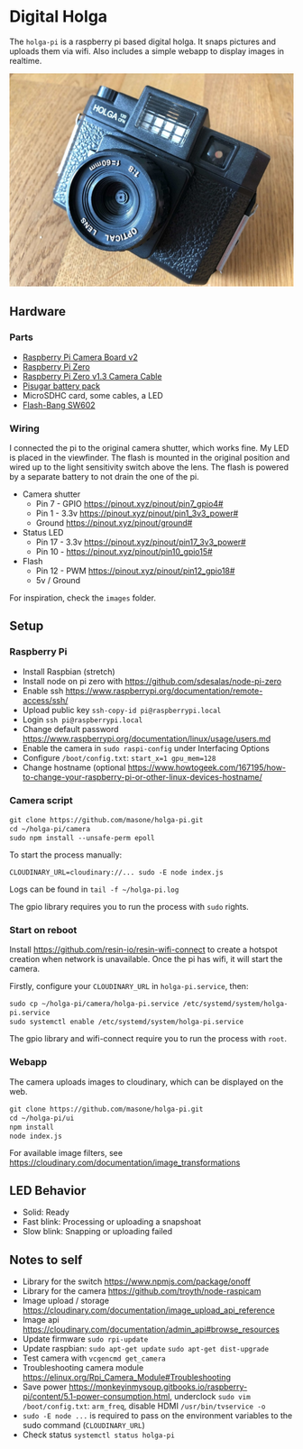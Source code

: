 # Digital Holga

The `holga-pi` is a raspberry pi based digital holga. It snaps pictures and uploads them via wifi. Also includes a simple webapp to display images in realtime.

![](holga-pi.jpg?raw=true)

## Hardware

### Parts
- [Raspberry Pi Camera Board v2](https://www.adafruit.com/product/3099)
- [Raspberry Pi Zero](https://www.adafruit.com/product/3400)
- [Raspberry Pi Zero v1.3 Camera Cable](https://www.adafruit.com/product/3157)
- [Pisugar battery pack](https://hackaday.io/project/164733-pisugar-battery-for-raspberry-pi-zero)
- MicroSDHC card, some cables, a LED
- [Flash-Bang SW602](https://www.aliexpress.com/wholesale?catId=0&initiative_id=SB_20200229014252&SearchText=Flash-Bang+SW602)

### Wiring

I connected the pi to the original camera shutter, which works fine. My LED is placed in the viewfinder. The flash is mounted in the original position and wired up to the light sensitivity switch above the lens. The flash is powered by a separate battery to not drain the one of the pi.

- Camera shutter
  - Pin 7 - GPIO https://pinout.xyz/pinout/pin7_gpio4#
  - Pin 1 - 3.3v https://pinout.xyz/pinout/pin1_3v3_power#
  - Ground https://pinout.xyz/pinout/ground#
- Status LED
  - Pin 17 - 3.3v https://pinout.xyz/pinout/pin17_3v3_power#
  - Pin 10 - https://pinout.xyz/pinout/pin10_gpio15#
- Flash
  - Pin 12 - PWM https://pinout.xyz/pinout/pin12_gpio18#
  - 5v / Ground

For inspiration, check the `images` folder.

## Setup

### Raspberry Pi
- Install Raspbian (stretch)
- Install node on pi zero with https://github.com/sdesalas/node-pi-zero
- Enable ssh https://www.raspberrypi.org/documentation/remote-access/ssh/
- Upload public key `ssh-copy-id pi@raspberrypi.local`
- Login `ssh pi@raspberrypi.local`
- Change default password https://www.raspberrypi.org/documentation/linux/usage/users.md
- Enable the camera in `sudo raspi-config` under Interfacing Options
- Configure `/boot/config.txt`: `start_x=1 gpu_mem=128`
- Change hostname (optional https://www.howtogeek.com/167195/how-to-change-your-raspberry-pi-or-other-linux-devices-hostname/

### Camera script
```
git clone https://github.com/masone/holga-pi.git
cd ~/holga-pi/camera
sudo npm install --unsafe-perm epoll
```

To start the process manually:
```
CLOUDINARY_URL=cloudinary://... sudo -E node index.js
```

Logs can be found in `tail -f ~/holga-pi.log`

The gpio library requires you to run the process with `sudo` rights.

### Start on reboot
Install https://github.com/resin-io/resin-wifi-connect to create a hotspot creation when network is unavailable. Once the pi has wifi, it will start the camera.

Firstly, configure your `CLOUDINARY_URL` in `holga-pi.service`, then:
```
sudo cp ~/holga-pi/camera/holga-pi.service /etc/systemd/system/holga-pi.service
sudo systemctl enable /etc/systemd/system/holga-pi.service
```

The gpio library and wifi-connect require you to run the process with `root`.

### Webapp
The camera uploads images to cloudinary, which can be displayed on the web.

```
git clone https://github.com/masone/holga-pi.git
cd ~/holga-pi/ui
npm install
node index.js
```

For available image filters, see https://cloudinary.com/documentation/image_transformations

## LED Behavior
- Solid: Ready
- Fast blink: Processing or uploading a snapshoat
- Slow blink: Snapping or uploading failed

## Notes to self
- Library for the switch https://www.npmjs.com/package/onoff
- Library for the camera https://github.com/troyth/node-raspicam
- Image upload / storage https://cloudinary.com/documentation/image_upload_api_reference
- Image api https://cloudinary.com/documentation/admin_api#browse_resources
- Update firmware `sudo rpi-update`
- Update raspbian: `sudo apt-get update` `sudo apt-get dist-upgrade`
- Test camera with `vcgencmd get_camera`
- Troubleshooting camera module https://elinux.org/Rpi_Camera_Module#Troubleshooting
- Save power https://monkeyinmysoup.gitbooks.io/raspberry-pi/content/5.1-power-consumption.html, underclock `sudo vim /boot/config.txt`: `arm_freq`, disable HDMI `/usr/bin/tvservice -o`
- `sudo -E node ...` is required to pass on the environment variables to the sudo command (`CLOUDINARY_URL`)
- Check status `systemctl status holga-pi`
